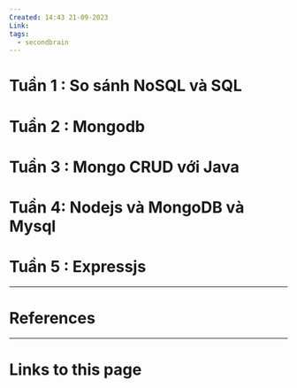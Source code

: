 ```yaml
---
Created: 14:43 21-09-2023
Link: 
tags:
  - secondbrain
---
```



# Tuần 1 : So sánh NoSQL và SQL

# Tuần 2 :  Mongodb 

# Tuần 3 : Mongo CRUD với Java

# Tuần 4: Nodejs và MongoDB và Mysql

# Tuần 5 : Expressjs 







--- 
# References



--- 
# Links to this page

